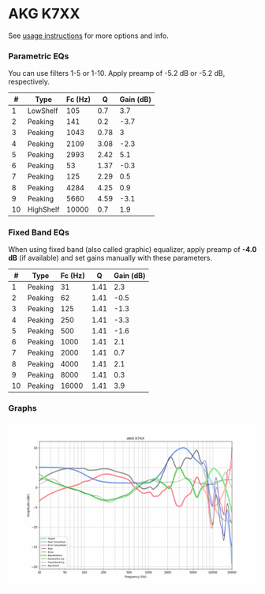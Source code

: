 # AKG K7XX
See [usage instructions](https://github.com/jaakkopasanen/AutoEq#usage) for more options and info.

### Parametric EQs
You can use filters 1-5 or 1-10. Apply preamp of -5.2 dB or -5.2 dB, respectively.

|   # | Type      |   Fc (Hz) |    Q |   Gain (dB) |
|-----|-----------|-----------|------|-------------|
|   1 | LowShelf  |       105 | 0.7  |         3.7 |
|   2 | Peaking   |       141 | 0.2  |        -3.7 |
|   3 | Peaking   |      1043 | 0.78 |         3   |
|   4 | Peaking   |      2109 | 3.08 |        -2.3 |
|   5 | Peaking   |      2993 | 2.42 |         5.1 |
|   6 | Peaking   |        53 | 1.37 |        -0.3 |
|   7 | Peaking   |       125 | 2.29 |         0.5 |
|   8 | Peaking   |      4284 | 4.25 |         0.9 |
|   9 | Peaking   |      5660 | 4.59 |        -3.1 |
|  10 | HighShelf |     10000 | 0.7  |         1.9 |

### Fixed Band EQs
When using fixed band (also called graphic) equalizer, apply preamp of **-4.0 dB** (if available) and set gains manually with these parameters.

|   # | Type    |   Fc (Hz) |    Q |   Gain (dB) |
|-----|---------|-----------|------|-------------|
|   1 | Peaking |        31 | 1.41 |         2.3 |
|   2 | Peaking |        62 | 1.41 |        -0.5 |
|   3 | Peaking |       125 | 1.41 |        -1.3 |
|   4 | Peaking |       250 | 1.41 |        -3.3 |
|   5 | Peaking |       500 | 1.41 |        -1.6 |
|   6 | Peaking |      1000 | 1.41 |         2.1 |
|   7 | Peaking |      2000 | 1.41 |         0.7 |
|   8 | Peaking |      4000 | 1.41 |         2.1 |
|   9 | Peaking |      8000 | 1.41 |         0.3 |
|  10 | Peaking |     16000 | 1.41 |         3.9 |

### Graphs
![](./AKG%20K7XX.png)
